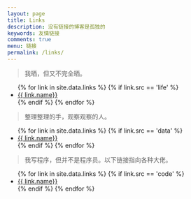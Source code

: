 ```yaml
---
layout: page
title: Links
description: 没有链接的博客是孤独的
keywords: 友情链接
comments: true
menu: 链接
permalink: /links/
---
```


> 我晒，但又不完全晒。

<ul>
{% for link in site.data.links %}
  {% if link.src == 'life' %}
  <li><a href="{{ link.url }}" target="_blank">{{ link.name}}</a></li>
  {% endif %}
{% endfor %}
</ul>

> 整理整理的手，观察观察的人。

<ul>
{% for link in site.data.links %}
  {% if link.src == 'data' %}
  <li><a href="{{ link.url }}" target="_blank">{{ link.name}}</a></li>
  {% endif %}
{% endfor %}
</ul>

> 我写程序，但并不是程序员。以下链接指向各种大佬。

<ul>
{% for link in site.data.links %}
  {% if link.src == 'code' %}
  <li><a href="{{ link.url }}" target="_blank">{{ link.name}}</a></li>
  {% endif %}
{% endfor %}
</ul>
